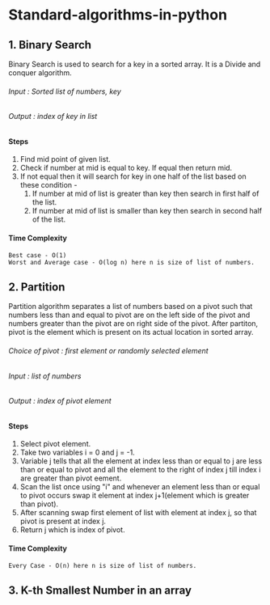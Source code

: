 # Standard-algorithms-in-python

## 1. Binary Search
 Binary Search is used to search for a key in a sorted array. It is a Divide and conquer algorithm. 
 ###### Input : Sorted list of numbers, key
 ###### Output : index of key in list
 #### Steps
 1. Find mid point of given list.
 2. Check if number at mid is equal to key. If equal then return mid.
 3. If not equal then it will search for key in one half of the list based on these condition - 
    1. If number at mid of list is greater than key then search in first half of the list.
    2. If number at mid of list is smaller than key then search in second half of the list.
 
 #### Time Complexity
 	Best case - O(1)
 	Worst and Average case - O(log n) here n is size of list of numbers.


 ## 2. Partition
 Partition algorithm separates a list of numbers based on a pivot such that numbers less than and equal to pivot are on the left side of the pivot and numbers greater than the pivot are on right side of the pivot. After partiton, pivot is the element which is present on its actual location in sorted array.

 ###### Choice of pivot : first element or randomly selected element

 ###### Input : list of numbers
 ###### Output : index of pivot element

 #### Steps
 1. Select pivot element.
 2. Take two variables i = 0 and j = -1.
 3. Variable j tells that all the element at index less than or equal to j are less than or equal to pivot and all the element to the right of index j till index i are greater than pivot eement.
 4. Scan the list once using "i" and whenever an element less than or equal to pivot occurs swap it element at index j+1(element which is greater than pivot).
 5. After scanning swap first element of list with element at index j, so that pivot is present at index j.
 6. Return j which is index of pivot.


 #### Time Complexity
 	Every Case - O(n) here n is size of list of numbers.

 ## 3. K-th Smallest Number in an array
 

